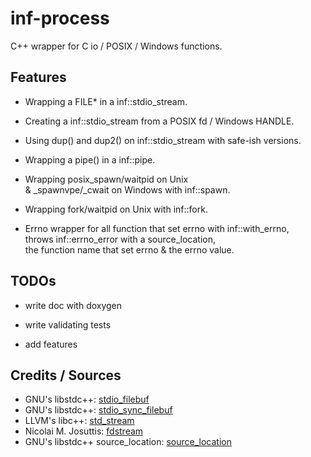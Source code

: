 # inf-process

C++ wrapper for C io / POSIX / Windows functions.

## Features

* Wrapping a FILE* in a inf::stdio_stream.

* Creating a inf::stdio_stream from a POSIX fd / Windows HANDLE.

* Using dup() and dup2() on inf::stdio_stream with safe-ish versions.

* Wrapping a pipe() in a inf::pipe.

* Wrapping posix_spawn/waitpid on Unix \
    & _spawnvpe/_cwait on Windows with inf::spawn.

* Wrapping fork/waitpid on Unix with inf::fork.

* Errno wrapper for all function that set errno with inf::with_errno, \
    throws inf::errno_error with a source_location, \
    the function name that set errno & the errno value.

## TODOs

* write doc with doxygen

* write validating tests

* add features

## Credits / Sources

* GNU's libstdc++: [stdio_filebuf](https://gcc.gnu.org/onlinedocs/gcc-13.1.0/libstdc++/api/a12263.html)
* GNU's libstdc++: [stdio_sync_filebuf](https://gcc.gnu.org/onlinedocs/gcc-13.1.0/libstdc++/api/a12267.html)
* LLVM's libc++: [std_stream](https://github.com/llvm/llvm-project/blob/main/libcxx/src/std_stream.h)
* Nicolai M. Josuttis: [fdstream](http://www.josuttis.com/cppcode/fdstream.html)
* GNU's libstdc++ source_location: [source_location](https://github.com/gcc-mirror/gcc/blob/1f973c295b699011acd7d5fcb04bd2bf887da16d/libstdc%2B%2B-v3/include/experimental/source_location)
